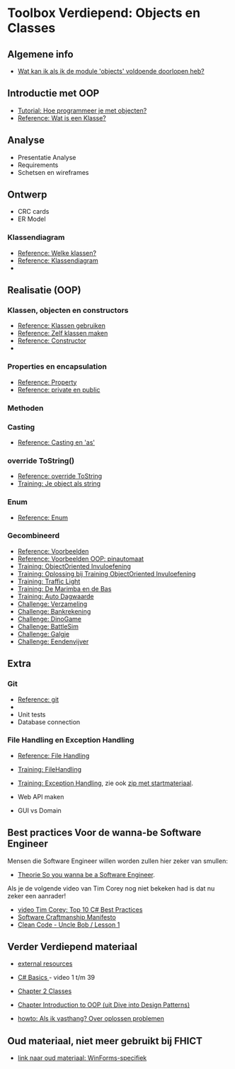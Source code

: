 # Toolbox Verdiepend: Objects en Classes

## Algemene info
+ [Wat kan ik als ik de module 'objects' voldoende doorlopen heb?](resultaatformulier)


## Introductie met OOP
+ [Tutorial: Hoe programmeer je met objecten?](tutorial_Class)
+ [Reference: Wat is een Klasse?](theorie_FUN12_DictaatClasses_v_wat-is-een-class)

## Analyse
+ Presentatie Analyse
+ Requirements
+ Schetsen en wireframes

## Ontwerp
+ CRC cards
+ ER Model
### Klassendiagram
+ [Reference: Welke klassen?](theorie_WhichClass)
+  [Reference: Klassendiagram](theorie_ClassDiagram)
+ 

## Realisatie (OOP)
### Klassen, objecten en constructors
+ [Reference: Klassen gebruiken](theorie_FUN12_DictaatClasses_w_classes-gebruiken)
+ [Reference: Zelf klassen maken](theorie_FUN12_DictaatClasses_x_zelf-classes-maken)
+ [Reference: Constructor](theorie_Constructors)
+ 
### Properties en encapsulation
+ [Reference: Property](theorie_Property)
+ [Reference: private en public](theorie_PrivatePublic)


### Methoden

### Casting
+ [Reference: Casting en 'as'](theorie_Cast)

### override ToString()
+ [Reference: override ToString](theorie_OverrideToString)
+ [Training: Je object als string](theorie_FUN12_DictaatClasses_y_je-class-als-string)

### Enum
+ [Reference: Enum](theorie_Enum)

### Gecombineerd
+ [Reference: Voorbeelden](theorie_FUN12_DictaatClasses_z_voorbeelden)
+ [Reference: Voorbeelden OOP: pinautomaat](example_PinAutomaat)
+ [Training: ObjectOriented Invuloefening](exercise_ObjectOrientedOefening)
+ [Training: Oplossing bij Training ObjectOriented Invuloefening](solution_ObjectOriented) 
+ [Training: Traffic Light](training_Class_TrafficLight)
+ [Training: De Marimba en de Bas](training_Marimba_and_Bass)
+ [Training: Auto Dagwaarde](training_AutoDagWaarde)
+ [Challenge: Verzameling](challenges)
+ [Challenge: Bankrekening](challenge_Bankrekening)
+ [Challenge: DinoGame](challenges/challengeDinoGame)
+ [Challenge: BattleSim](challenges/challenge_BattleSim)
+ [Challenge: Galgje](challenges/challenge_Galgje)
+ [Challenge: Eendenvijver](challenges/challenge_Eendenvijver)

## Extra
### Git
+ [Reference: git](https://stasemsoft.github.io/softwarematerial/docs/legacy/infoENGit.pdf)
+ 
+ Unit tests
+ Database connection
### File Handling en Exception Handling
+ [Reference: File Handling](theorie_FileHandling)
+ [Training: FileHandling](challenges/challengeFileHandling)
+ [Training: Exception Handling](challenges/challengeExceptionHandling), zie ook
[zip met startmateriaal](challenges/challengeException-Naamgenerator.zip).

+ Web API maken
+ GUI vs Domain


## Best practices Voor de wanna-be Software Engineer

Mensen die Software Engineer willen worden zullen hier zeker van smullen:

+ [Theorie So you wanna be a Software Engineer](theorie_AdvancedSoftwareEngineering).

Als je de volgende video van Tim Corey nog niet bekeken had is dat nu zeker een aanrader!
+ [video Tim Corey: Top 10 C# Best Practices](https://www.youtube.com/watch?v=-9b8NRqjUFM)
+ [Software Craftmanship Manifesto](http://manifesto.softwarecraftsmanship.org/)
+ [Clean Code - Uncle Bob / Lesson 1](https://www.youtube.com/watch?v=7EmboKQH8lM)


## Verder Verdiepend materiaal
+ [external resources](https://stasemsoft.github.io/softwarematerial/docs/process/infoExternalResources)

+ [C# Basics ](https://www.youtube.com/playlist?list=PLYMOUCVo86jGzNXPgyKB-B1IvE1LoXKi6) - video 1 t/m 39  

+ [Chapter 2 Classes](https://git.fhict.nl/I872272/ProgrammingChallenges/blob/master/Documentation/OOP.pdf)  

+ [Chapter Introduction to OOP (uit Dive into Design Patterns)](https://git.fhict.nl/I872272/ProgrammingChallenges/blob/master/Documentation/Dive%20into%20design%20patterns%20-%20chapter%20Introduction%20to%20OOP.pdf)  

+ [howto: Als ik vasthang? Over oplossen problemen](https://stasemsoft.github.io/softwarematerial/docs/process/knowProgrammerSearchScheme)


## Oud materiaal, niet meer gebruikt bij FHICT

+ [link naar oud materiaal: WinForms-specifiek](winforms/winforms-specific)